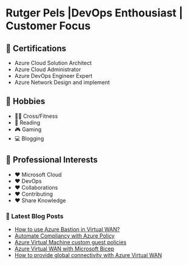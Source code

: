 # Rutger Pels |DevOps Enthousiast | Customer Focus

## 📜 Certifications
* Azure Cloud Solution Architect
* Azure Cloud Administrator
* Azure DevOps Engineer Expert
* Azure Network Design and implement

## 🧑 Hobbies
* 🏋️‍♂️ Cross/Fitness
* 📖 Reading
* 🎮 Gaming
* 💻 Blogging

## 👀 Professional Interests
* ❤️ Microsoft Cloud
* ❤️ DevOps
* ❤️ Collaborations
* ❤️ Contributing
* ❤️ Share Knowledge 

### 📕 Latest Blog Posts
<!-- BLOG-POST-LIST:START -->
- [How to use Azure Bastion in Virtual WAN?](https://cloudsolutionist.com/azure-bastion-virtual-wan/)
- [Automate Compliancy with Azure Policy](https://cloudsolutionist.com/automate-compliancy-with-azure-policy/)
- [Azure Virtual Machine custom guest policies](https://cloudsolutionist.com/virtual-machine-custom-guest-policies/)
- [Azure Virtual WAN with Microsoft Bicep](https://cloudsolutionist.com/azure-virtual-wan-with-microsoft-bicep/)
- [How to provide global connectivity with Azure Virtual WAN](https://cloudsolutionist.com/global-connectivity-azure-virtual-wan/)
<!-- BLOG-POST-LIST:END -->
